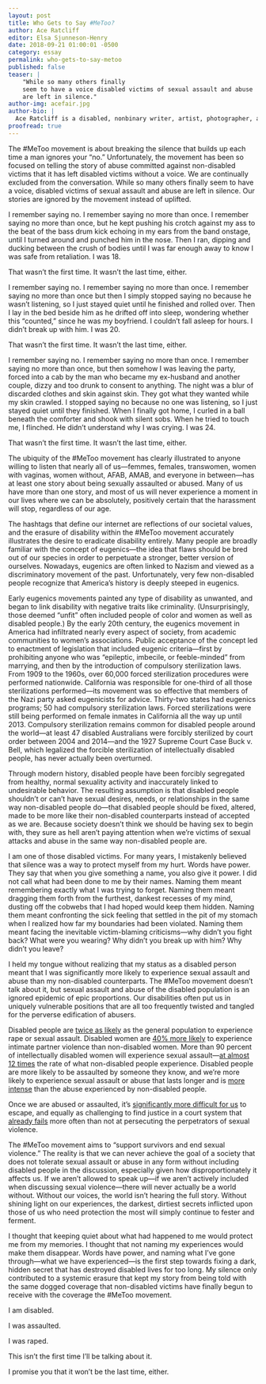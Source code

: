 ```yaml
---
layout: post
title: Who Gets to Say #MeToo?
author: Ace Ratcliff
editor: Elsa Sjunneson-Henry
date: 2018-09-21 01:00:01 -0500
category: essay
permalink: who-gets-to-say-metoo
published: false
teaser: |
    "While so many others finally
    seem to have a voice disabled victims of sexual assault and abuse
    are left in silence."
author-img: acefair.jpg
author-bio: |
  Ace Ratcliff is a disabled, nonbinary writer, artist, photographer, and model who lives and works in Oakland, California. Much of her work centers on intersectional feminism, with a specific focus on disability justice. She lives with hypermobile Ehlers-Danlos Syndrome, dysautonomia, and mast cell activation syndrome, which all make for a particularly rebellious meatcage. She is a former mortician who co-owns Harper’s Promise, an in-home pet euthanasia, hospice, and palliative care service with her fiance, Derek. She can almost always be found with a dog by her side. She tweets [@MortuaryReport](www.twitter.com/mortuaryreport).
proofread: true
---
```


The #MeToo movement is about breaking the silence that builds up each time a man ignores your “no.” Unfortunately, the movement has been so focused on telling the story of abuse committed against non-disabled victims that it has left disabled victims without a voice. We are continually excluded from the conversation. While so many others finally seem to have a voice, disabled victims of sexual assault and abuse are left in silence. Our stories are ignored by the movement instead of uplifted.

I remember saying no. I remember saying no more than once. I remember saying no more than once, but he kept pushing his crotch against my ass to the beat of the bass drum kick echoing in my ears from the band onstage, until I turned around and punched him in the nose. Then I ran, dipping and ducking between the crush of bodies until I was far enough away to know I was safe from retaliation. I was 18.

That wasn’t the first time. It wasn’t the last time, either.

I remember saying no. I remember saying no more than once. I remember saying no more than once but then I simply stopped saying no because he wasn’t listening, so I just stayed quiet until he finished and rolled over. Then I lay in the bed beside him as he drifted off into sleep, wondering whether this “counted,” since he was my boyfriend. I couldn’t fall asleep for hours. I didn’t break up with him. I was 20.

That wasn’t the first time. It wasn’t the last time, either.

I remember saying no. I remember saying no more than once. I remember saying no more than once, but then somehow I was leaving the party, forced into a cab by the man who became my ex-husband and another couple, dizzy and too drunk to consent to anything. The night was a blur of discarded clothes and skin against skin. They got what they wanted while my skin crawled. I stopped saying no because no one was listening, so I just stayed quiet until they finished. When I finally got home, I curled in a ball beneath the comforter and shook with silent sobs. When he tried to touch me, I flinched. He didn’t understand why I was crying. I was 24.

That wasn’t the first time. It wasn’t the last time, either.

The ubiquity of the #MeToo movement has clearly illustrated to anyone willing to listen that nearly all of us—femmes, females, transwomen, women with vaginas, women without, AFAB, AMAB, and everyone in between—has at least one story about being sexually assaulted or abused. Many of us have more than one story, and most of us will never experience a moment in our lives where we can be absolutely, positively certain that the harassment will stop, regardless of our age.

The hashtags that define our internet are reflections of our societal values, and the erasure of disability within the #MeToo movement accurately illustrates the desire to eradicate disability entirely. Many people are broadly familiar with the concept of eugenics—the idea that flaws should be bred out of our species in order to perpetuate a stronger, better version of ourselves. Nowadays, eugenics are often linked to Nazism and viewed as a discriminatory movement of the past. Unfortunately, very few non-disabled people recognize that America’s history is deeply steeped in eugenics.

Early eugenics movements painted any type of disability as unwanted, and began to link disability with negative traits like criminality. (Unsurprisingly, those deemed “unfit” often included people of color and women as well as disabled people.) By the early 20th century, the eugenics movement in America had infiltrated nearly every aspect of society, from academic communities to women’s associations. Public acceptance of the concept led to enactment of legislation that included eugenic criteria—first by prohibiting anyone who was “epileptic, imbecile, or feeble-minded” from marrying, and then by the introduction of compulsory sterilization laws. From 1909 to the 1960s, over 60,000 forced sterilization procedures were performed nationwide. California was responsible for one-third of all those sterilizations performed—its movement was so effective that members of the Nazi party asked eugenicists for advice. Thirty-two states had eugenics programs; 50 had compulsory sterilization laws. Forced sterilizations were still being performed on female inmates in California all the way up until 2013. Compulsory sterilization remains common for disabled people around the world—at least 47 disabled Australians were forcibly sterilized by court order between 2004 and 2014—and the 1927 Supreme Court Case Buck v. Bell, which legalized the forcible sterilization of intellectually disabled people, has never actually been overturned.

Through modern history, disabled people have been forcibly segregated from healthy, normal sexuality activity and inaccurately linked to undesirable behavior. The resulting assumption is that disabled people shouldn’t or can’t have sexual desires, needs, or relationships in the same way non-disabled people do—that disabled people should be fixed, altered, made to be more like their non-disabled counterparts instead of accepted as we are. Because society doesn’t think we should be having sex to begin with, they sure as hell aren’t paying attention when we’re victims of sexual attacks and abuse in the same way non-disabled people are.

I am one of those disabled victims. For many years, I mistakenly believed that silence was a way to protect myself from my hurt. Words have power. They say that when you give something a name, you also give it power. I did not call what had been done to me by their names. Naming them meant remembering exactly what I was trying to forget. Naming them meant dragging them forth from the furthest, dankest recesses of my mind, dusting off the cobwebs that I had hoped would keep them hidden. Naming them meant confronting the sick feeling that settled in the pit of my stomach when I realized how far my boundaries had been violated. Naming them meant facing the inevitable victim-blaming criticisms—why didn’t you fight back? What were you wearing? Why didn’t you break up with him? Why didn’t you leave?

I held my tongue without realizing that my status as a disabled person meant that I was significantly more likely to experience sexual assault and abuse than my non-disabled counterparts. The #MeToo movement doesn’t talk about it, but sexual assault and abuse of the disabled population is an ignored epidemic of epic proportions. Our disabilities often put us in uniquely vulnerable positions that are all too frequently twisted and tangled for the perverse edification of abusers.

Disabled people are [twice as likely](https://sapac.umich.edu/article/56) as the general population to experience rape or sexual assault. Disabled women are [40% more likely](http://www.apa.org/topics/violence/women-disabilities.aspx) to experience intimate partner violence than non-disabled women. More than 90 percent of intellectually disabled women will experience sexual assault—[at almost 12 times](https://www.npr.org/2018/01/08/570224090/the-sexual-assault-epidemic-no-one-talks-about) the rate of what non-disabled people experience. Disabled people are more likely to be assaulted by someone they know, and we’re more likely to experience sexual assault or abuse that lasts longer and is [more intense](http://www.theinitiativecolorado.org/get-informed/disability-and-abuse/) than the abuse experienced by non-disabled people.

Once we are abused or assaulted, it’s [significantly more difficult for us](https://www.theguardian.com/society/2012/nov/19/domestic-violence-disabled-women-abuse) to escape, and equally as challenging to find justice in a court system that [already fails](https://www.rainn.org/statistics/criminal-justice-system) more often than not at persecuting the perpetrators of sexual violence.

The #MeToo movement aims to “support survivors and end sexual violence.” The reality is that we can never achieve the goal of a society that does not tolerate sexual assault or abuse in any form without including disabled people in the discussion, especially given how disproportionately it affects us. If we aren’t allowed to speak up—if we aren’t actively included when discussing sexual violence—there will never actually be a world without. Without our voices, the world isn’t hearing the full story. Without shining light on our experiences, the darkest, dirtiest secrets inflicted upon those of us who need protection the most will simply continue to fester and ferment.

I thought that keeping quiet about what had happened to me would protect me from my memories. I thought that not naming my experiences would make them disappear. Words have power, and naming what I’ve gone through—what we have experienced—is the first step towards fixing a dark, hidden secret that has destroyed disabled lives for too long. My silence only contributed to a systemic erasure that kept my story from being told with the same dogged coverage that non-disabled victims have finally begun to receive with the coverage the #MeToo movement.

I am disabled.

I was assaulted.

I was raped.

This isn’t the first time I’ll be talking about it.

I promise you that it won’t be the last time, either.
